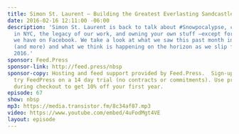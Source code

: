 ```yaml
---
title: Simon St. Laurent — Building the Greatest Everlasting Sandcastle
date: 2016-02-16 12:11:00 -06:00
description: 'Simon St. Laurent is back to talk about #Snowpocalypse, camera drones
  in NYC, the legacy of our work, and owning your own stuff —except for those conversations
  we have on Facebook. We take a look at what we saw this past month in the web space
  (and more) and what we think is happening on the horizon as we slip further into
  2016.'
sponsor: Feed.Press
sponsor-link: http://feed.press/nbsp
sponsor-copy: Hosting and feed support provided by Feed.Press.  Sign-up today and
  try FeedPress on a 14 day trial (no contracts or commitments). Use promo code *nbsp*
  during checkout to get 10% off your first year.
episode: 67
show: nbsp
mp3: https://media.transistor.fm/8c34af87.mp3
video: https://www.youtube.com/embed/4uFodMgt4VE
layout: episode
---
```


